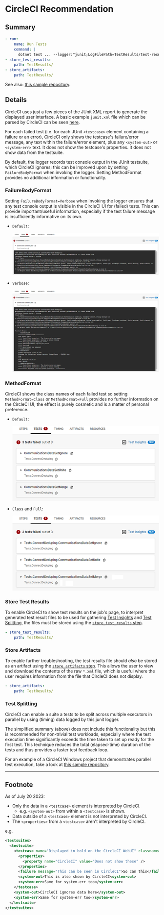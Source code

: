 # CircleCI Recommendation

## Summary

```yml
- run:
    name: Run Tests
    command: |
      dotnet test ... --logger:"junit;LogFilePath=TestResults/test-result.xml;FailureBodyFormat=Verbose;MethodFormat=Class"
- store_test_results:
    path: TestResults/
- store_artifacts:
    path: TestResults/
```

See also: [this sample repository][circleci-windows-project-example].

## Details

CircleCI uses just a few pieces of the JUnit XML report to generate the displayed user interface.
A basic example `junit.xml` file which can be parsed by CircleCI can be seen
[here][circleci-junit-xml-report].

For each failed test (i.e. for each JUnit `<testcase>` element containing a failure or an error),
CircleCI only shows the testcase's failure/error message,
any text within the failure/error element,
plus any `<system-out>` or `<system-err>` text.
It does not show the testcase's properties.
It does not show data from the testsuite.

By default, the logger records test console output in the JUnit testsuite,
which CircleCI ignores;
this can be improved upon by setting `FailureBodyFormat` when invoking the logger.
Setting MethodFormat provides no additional information or functionality.

### FailureBodyFormat

Setting `FailureBodyFormat=Verbose` when invoking the logger ensures that
any test console output is visible in the CircleCI UI for (failed) tests.
This can provide important/useful information,
especially if the test failure message is insufficiently informative on its own.

- `Default`:

  ![FailureBodyFormat Default](assets/circleci-test-expanded-with-failure-default.png)

- `Verbose`:

  ![FailureBodyFormat Verbose](assets/circleci-test-expanded-with-failure-verbose.png)

### MethodFormat

CircleCI shows the class names of each failed test so setting
`MethodFormat=Class` or `MethodFormat=Full`
provides no further information on the CircleCI UI;
the effect is purely cosmetic and is a matter of personal preference.

- `Default`:

  ![MethodFormat Default](assets/circleci-test-collapsed-with-methodname-default.png)

- `Class` and `Full`:

  ![MethodFormat Class](assets/circleci-test-collapsed-with-methodname-class.png)

### Store Test Results

To enable CircleCI to show test results on the job's page,
to interpret generated test result files to be used for gathering
[Test Insights][circleci-test-insights]
and
[Test Splitting][circleci-test-splitting],
the files must be stored using the
[`store_test_results` step][circleci-store-test-results-step].

```yml
- store_test_results:
    path: TestResults/
```

### Store Artifacts

To enable further troubleshooting,
the test results file should _also_ be stored as an artifact using the
[`store_artifacts` step][circleci-store-artifacts-step].
This allows the user to view and download the contents of the raw `*.xml` file,
which is useful where the user requires information from the file that CircleCI does not display.

```yml
- store_artifacts:
    path: TestResults/
```

### Test Splitting

CircleCI can enable a suite a tests to be split across multiple executors in parallel by using (timing) data logged by this junit logger.

The simplified summary (above) does not include this functionality but this is recommended for non-trivial test workloads,
especially where the test execution time significantly exceeds the time taken to set up ready for the first test.
This technique reduces the total (elapsed-time) duration of the tests and thus provides a faster test feedback loop.

For an example of a CircleCI Windows project that demonstrates parallel test execution, take a look at
[this sample repository][circleci-windows-project-example].

---

## Footnote

As of July 20 2023:

- Only the data in a `<testcase>` element is interpreted by CircleCI.
  - e.g. `<system-out>` from within a `<testcase>` is shown.
- Data outside of a `<testcase>` element is not interpreted by CircleCI.
- The `<properties>` from a `<testcase>` aren't interpreted by CircleCI.

e.g.

```xml
<testsuites>
  <testsuite>
    <testcase name="Displayed in bold on the CircleCI WebUI" classname="Also shown" time="Used for test splitting">
      <properties>
        <property name="CircleCI" value="Does not show these" />
      </properties>
      <failure message="This can be seen in CircleCI">So can this</failure>
      <system-out>This is also shown by CircleCI<system-out>
      <system-err>Same for system-err too</system-err>
    </testcase>
    <system-out>CircleCI ignores data here</system-out>
    <system-err>Same for system-err too</system-err>
  </testsuite>
</testsuites>
```

[circleci-junit-xml-report]: https://circleci.com/docs/use-the-circleci-cli-to-split-tests/#junit-xml-reports
[circleci-test-insights]: https://circleci.com/docs/insights-tests/
[circleci-test-splitting]: https://circleci.com/docs/use-the-circleci-cli-to-split-tests/#split-by-timing-data
[circleci-store-test-results-step]: https://circleci.com/docs/configuration-reference/#storetestresults
[circleci-store-artifacts-step]: https://circleci.com/docs/configuration-reference/#storeartifacts
[circleci-windows-project-example]: https://github.com/jenny-miggin/circleci-demo-windows-test-splitting
